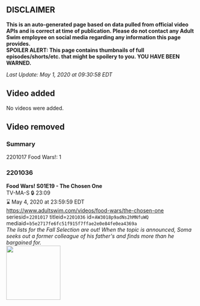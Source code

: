 ## DISCLAIMER
**This is an auto-generated page based on data pulled from official video APIs and is correct at time of publication. Please do not contact any Adult Swim employee on social media regarding any information this page provides.**  
**SPOILER ALERT: This page contains thumbnails of full episodes/shorts/etc. that might be spoilery to you. YOU HAVE BEEN WARNED.**  

_Last Update: May 1, 2020 at 09:30:58 EDT_
## Video added
No videos were added.  
## Video removed
### Summary
2201017 Food Wars!: 1  
### 2201036
**Food Wars! S01E19 - The Chosen One**  
TV-MA-S 🔒 23:09  
⌛ May 4, 2020 at 23:59:59 EDT  
https://www.adultswim.com/videos/food-wars/the-chosen-one  
seriesid=`2201017` titleid=`2201036` id=`AW3018p9adNs2hMNfuWQ` mediaid=`b5e2717fe6fc51f915f7ffae2e0e84fe0ea4369a`  
_The lists for the Fall Selection are out! When the topic is announced, Soma seeks out a former colleague of his father's and finds more than he bargained for._  
<a href="https://media.cdn.adultswim.com/uploads/20191022/thumbnails/2_191022150414-foodwars_019.jpg"><img src="https://media.cdn.adultswim.com/uploads/20191022/thumbnails/2_191022150414-foodwars_019.jpg" height="144px" /></a>

